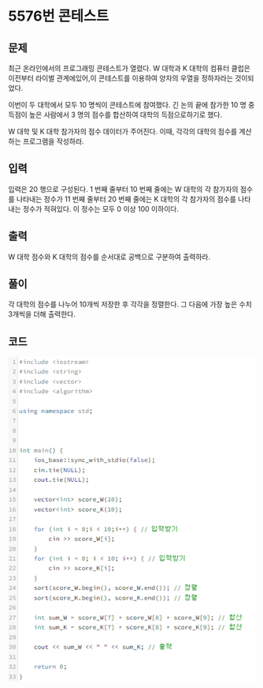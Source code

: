 # **5576번** 콘테스트

[문자열]: https://www.acmicpc.net/problem/5576	"콘테스트"



## 문제

최근 온라인에서의 프로그래밍 콘테스트가 열렸다. W 대학과 K 대학의 컴퓨터 클럽은 이전부터 라이벌 관계에있어,이 콘테스트를 이용하여 양자의 우열을 정하자라는 것이되었다.

이번이 두 대학에서 모두 10 명씩이 콘테스트에 참여했다. 긴 논의 끝에 참가한 10 명 중 득점이 높은 사람에서 3 명의 점수를 합산하여 대학의 득점으로하기로 했다.

W 대학 및 K 대학 참가자의 점수 데이터가 주어진다. 이때, 각각의 대학의 점수를 계산하는 프로그램을 작성하라.



## 입력

입력은 20 행으로 구성된다. 1 번째 줄부터 10 번째 줄에는 W 대학의 각 참가자의 점수를 나타내는 정수가 11 번째 줄부터 20 번째 줄에는 K 대학의 각 참가자의 점수를 나타내는 정수가 적혀있다. 이 정수는 모두 0 이상 100 이하이다.



## 출력

W 대학 점수와 K 대학의 점수를 순서대로 공백으로 구분하여 출력하라.



## 풀이

각 대학의 점수를 나누어 10개씩 저장한 후
각각을 정렬한다.
그 다음에 가장 높은 수치 3개씩을 더해 출력한다.



## 코드


![코드](https://github.com/SuhYC/AmateurGramer/blob/main/week4/5576/5576.png?raw=true)

